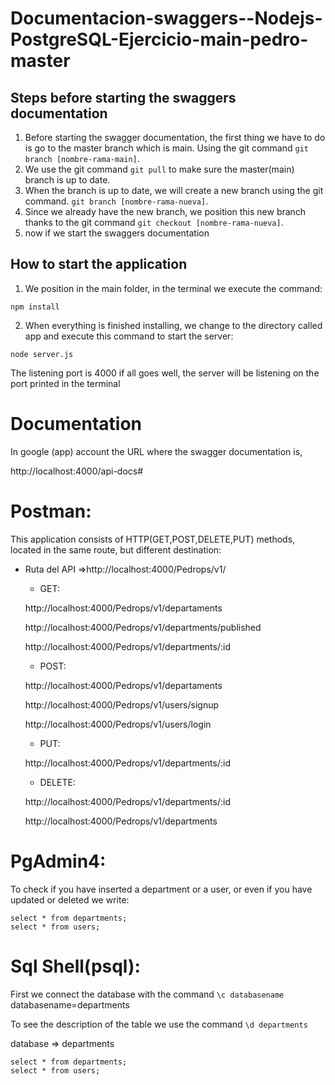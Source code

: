 # Documentacion-swaggers--Nodejs-PostgreSQL-Ejercicio-main-pedro-master
##  Steps before starting the swaggers documentation

1. Before starting the swagger documentation, the first thing we have to do is go to the master branch which is main. Using the git command `git branch [nombre-rama-main]`.
2. We use the git command `git pull` to make sure the master(main) branch is up to date.
3. When the branch is up to date, we will create a new branch using the git command. `git branch [nombre-rama-nueva]`.
4. Since we already have the new branch, we position this new branch thanks to the git command `git checkout [nombre-rama-nueva]`.
5. now if we start the swaggers documentation


## How to start the application

1. We position in the main folder, in the terminal we execute the command:
```
npm install
```
2. When everything is finished installing, we change to the directory called app and execute this command to start the server:
```
node server.js
```
The listening port is 4000
if all goes well, the server will be listening on the port printed in the terminal

# Documentation

In google (app) account the URL where the swagger documentation is,

http://localhost:4000/api-docs#

# Postman:

This application consists of HTTP(GET,POST,DELETE,PUT) methods, located in the same route, but different destination:

* Ruta del API =>http://localhost:4000/Pedrops/v1/
  - GET:
  
   http://localhost:4000/Pedrops/v1/departaments
   
   http://localhost:4000/Pedrops/v1/departments/published
   
   http://localhost:4000/Pedrops/v1/departments/:id
   
  - POST:
  
   http://localhost:4000/Pedrops/v1/departaments
   
   http://localhost:4000/Pedrops/v1/users/signup
   
   http://localhost:4000/Pedrops/v1/users/login
   
  - PUT:
  
   http://localhost:4000/Pedrops/v1/departments/:id
   
  - DELETE:
  
   http://localhost:4000/Pedrops/v1/departments/:id
   
   http://localhost:4000/Pedrops/v1/departments

# PgAdmin4:

To check if you have inserted a department or a user, or even if you have updated or deleted we write:

```
select * from departments;
select * from users;
```
# Sql Shell(psql):

First we connect the database with the command  `\c databasename` databasename=departments
 
To see the description of the table we use the command  `\d departments`
 
database => departments
```
select * from departments;
select * from users;
```
 


